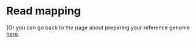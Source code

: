 # Read mapping


(Or you can go back to the page about preparing your reference genome [here](https://github.com/evansbenj/BIO722.md/blob/main/2_preparing_a_reference_genome.md).
